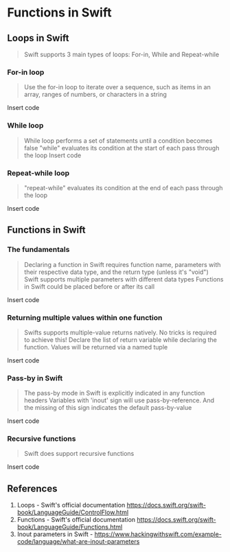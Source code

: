 # Functions in Swift

## Loops in Swift
> Swift supports 3 main types of loops: For-in, While and Repeat-while

### For-in loop
> Use the for-in loop to iterate over a sequence, such as items in an array, ranges of numbers, or characters in a string

Insert code

### While loop
> While loop performs a set of statements until a condition becomes false
> "while" evaluates its condition at the start of each pass through the loop
Insert code

### Repeat-while loop
> "repeat-while" evaluates its condition at the end of each pass through the loop

Insert code


## Functions in Swift

### The fundamentals
> Declaring a function in Swift requires function name, parameters with their respective data type, and the return type (unless it's "void")
> Swift supports multiple parameters with different data types
> Functions in Swift could be placed before or after its call

Insert code

### Returning multiple values within one function
> Swifts supports multiple-value returns natively. No tricks is required to achieve this!
> Declare the list of return variable while declaring the function. Values will be returned via a named tuple

Insert code

### Pass-by in Swift
> The pass-by mode in Swift is explicitly indicated in any function headers
> Variables with 'inout' sign will use pass-by-reference. And the missing of this sign indicates the default pass-by-value

Insert code

### Recursive functions
> Swift does support recursive functions

Insert code 

## References
1. Loops - Swift's official documentation https://docs.swift.org/swift-book/LanguageGuide/ControlFlow.html
2. Functions - Swift's official documentation https://docs.swift.org/swift-book/LanguageGuide/Functions.html
3. Inout parameters in Swift - https://www.hackingwithswift.com/example-code/language/what-are-inout-parameters
